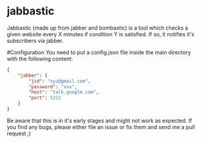 jabbastic
=========

Jabbastic (made up from jabber and bombastic) is a tool which checks a given website every X minutes if condition Y is satisfied. If so, it notifies it's subscribers via jabber.


#Configuration
You need to put a config.json file inside the main directory with the following content:

```JSON
{
    "jabber": {
        "jid": "xyz@gmail.com",
        "password": "xxx",
        "host": "talk.google.com",
        "port": 5222
    }
}
```

Be aware that this is in it's early stages and might not work as expected.
If you find any bugs, please either file an issue or fix them and send me a pull request ;)
